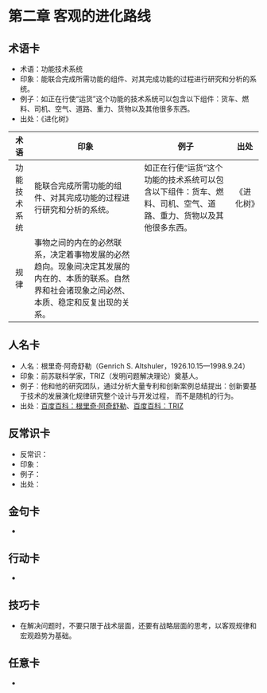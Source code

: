 # 第二章 客观的进化路线
## 术语卡
- 术语：功能技术系统
- 印象：能联合完成所需功能的组件、对其完成功能的过程进行研究和分析的系统。
- 例子：如正在行使“运货”这个功能的技术系统可以包含以下组件：货车、燃料、司机、空气、道路、重力、货物以及其他很多东西。
- 出处：《进化树》

|术语|印象|例子|出处|
|:---:|---|---|---|
|功能技术系统|能联合完成所需功能的组件、对其完成功能的过程进行研究和分析的系统。|如正在行使“运货”这个功能的技术系统可以包含以下组件：货车、燃料、司机、空气、道路、重力、货物以及其他很多东西。|《进化树》|
|规律|事物之间的内在的必然联系，决定着事物发展的必然趋向。现象间决定其发展的内在的、本质的联系。自然界和社会诸现象之间必然、本质、稳定和反复出现的关系。|||

## 人名卡
- 人名：根里奇·阿奇舒勒（Genrich S. Altshuler，1926.10.15—1998.9.24）
- 印象：前苏联科学家，TRIZ（发明问题解决理论）奠基人。
- 例子：他和他的研究团队，通过分析大量专利和创新案例总结提出：创新要基于技术的发展演化规律研究整个设计与开发过程， 而不是随机的行为。
- 出处：[百度百科：根里奇·阿奇舒勒](http://baike.baidu.com/item/根里奇·阿奇舒勒)、[百度百科：TRIZ](http://baike.baidu.com/view/194323.htm)

## 反常识卡
- 反常识：
- 印象：
- 例子：
- 出处：

## 金句卡
- 

## 行动卡
- 

## 技巧卡
- 在解决问题时，不要只限于战术层面，还要有战略层面的思考，以客观规律和宏观趋势为基础。

## 任意卡
- 
